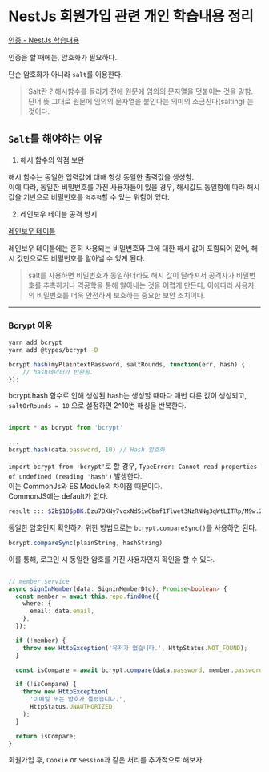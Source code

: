 # NestJs 회원가입 관련 개인 학습내용 정리

[인증 - NestJs 학습내용](../NestJs/page-16.md)

인증을 할 때에는, 암호화가 필요하다.<br/>

단순 암호화가 아니라 `salt`를 이용한다.

> Salt란 ? 해시함수를 돌리기 전에 원문에 임의의 문자열을 덧붙이는 것을 말함. <br/>
> 단어 뜻 그대로 원문에 임의의 문자열을 붙인다는 의미의 소금친다(salting) 는 것이다.

## `Salt`를 해야하는 이유

1. 해시 함수의 약점 보완

해시 함수는 동일한 입력값에 대해 항상 동일한 출력값을 생성함.<br/>
이에 따라, 동일한 비밀번호를 가진 사용자들이 있을 경우, 해시값도 동일함에 따라 해시 값을 기반으로 비밀번호를 `역추적`할 수 있는 위험이 있다.

2. 레인보우 테이블 공격 방지

[레인보우 테이블](../NestJs/page-16.md)

레인보우 테이블에는 흔히 사용되는 비밀번호와 그에 대한 해시 값이 포함되어 있어, 해시 값만으로도 비밀번호를 알아낼 수 있게 된다.

> salt를 사용하면 비밀번호가 동일하더라도 해시 값이 달라져서 공격자가 비밀번호를 추측하거나 역공학을 통해 알아내는 것을 어렵게 만든다, 이에따라 사용자의 비밀번호를 더욱 안전하게 보호하는 중요한 보안 조치이다.

---

### Bcrypt 이용

```bash
yarn add bcrypt
yarn add @types/bcrypt -D
```

```typescript
bcrypt.hash(myPlaintextPassword, saltRounds, function(err, hash) {
    // hash데이터가 반환됨.
});
```

bcrypt.hash 함수로 인해 생성된 hash는 생성할 때마다 매번 다른 값이 생성되고, `saltOrRounds = 10` 으로 설정하면 2^10번 해싱을 반복한다.

```typescript

import * as bcrypt from 'bcrypt'

...
bcrypt.hash(data.password, 10) // Hash 암호화

```

`import bcrypt from 'bcrypt'`로 할 경우, `TypeError: Cannot read properties of undefined (reading 'hash')` 발생한다.<br/>
이는 CommonJs와 ES Module의 차이점 때문이다. <br/>
CommonJS에는 default가 없다.

```bash
result ::: $2b$10$pBK.Bzu7DXNy7voxNdSiwObaf1Tlwet3NzRNNg3qWtLITRp/M9w.2
```

동일한 암호인지 확인하기 위한 방법으로는 `bcrypt.compareSync()`를 사용하면 된다.

```typescript
bcrypt.compareSync(plainString, hashString)
```

이를 통해, 로그인 시 동일한 암호를 가진 사용자인지 확인을 할 수 있다.

```typescript

// member.service
async signInMember(data: SigninMemberDto): Promise<boolean> {
  const member = await this.repo.findOne({
    where: {
      email: data.email,
    },
  });

  if (!member) {
    throw new HttpException('유저가 없습니다.', HttpStatus.NOT_FOUND);
  }

  const isCompare = await bcrypt.compare(data.password, member.password);

  if (!isCompare) {
    throw new HttpException(
      '이메일 또는 암호가 틀렸습니다.',
      HttpStatus.UNAUTHORIZED,
    );
  }

  return isCompare;
}

```

회원가입 후, `Cookie` or `Session`과 같은 처리를 추가적으로 해보자.